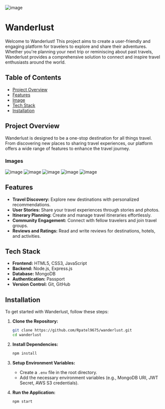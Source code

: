 ![image](https://github.com/user-attachments/assets/db5492ea-bce8-4c9f-85a7-c161a39aec07)
# Wanderlust

Welcome to Wanderlust! This project aims to create a user-friendly and engaging platform for travelers to explore and share their adventures. Whether you're planning your next trip or reminiscing about past travels, Wanderlust provides a comprehensive solution to connect and inspire travel enthusiasts around the world.

## Table of Contents
- [Project Overview](#project-overview)
- [Features](#features)
- [Image](#Image)
- [Tech Stack](#tech-stack)
- [Installation](#installation)


## Project Overview
Wanderlust is designed to be a one-stop destination for all things travel. From discovering new places to sharing travel experiences, our platform offers a wide range of features to enhance the travel journey. 

### Images
![image](https://github.com/user-attachments/assets/dc56f8a6-6643-4f69-b843-e3bf29fd1aa4)
![image](https://github.com/user-attachments/assets/4b915f3a-04ec-436a-875d-723fd176b097)
![image](https://github.com/user-attachments/assets/306d5349-7064-42e5-b5f0-b428feef263a)
![image](https://github.com/user-attachments/assets/db788fea-b2d0-4b40-af07-ddecf953268f)
![image](https://github.com/user-attachments/assets/cf746893-f6fd-4723-8865-7856480a9c43)


## Features
- **Travel Discovery:** Explore new destinations with personalized recommendations.
- **User Stories:** Share your travel experiences through stories and photos.
- **Itinerary Planning:** Create and manage travel itineraries effortlessly.
- **Community Engagement:** Connect with fellow travelers and join travel groups.
- **Reviews and Ratings:** Read and write reviews for destinations, hotels, and activities.

## Tech Stack
- **Frontend:**  HTML5, CSS3, JavaScript
- **Backend:** Node.js, Express.js
- **Database:** MongoDB
- **Authentication:** Passport
- **Version Control:** Git, GitHub

## Installation
To get started with Wanderlust, follow these steps:

1. **Clone the Repository:**
   ```sh
   git clone https://github.com/Rpatel9675/wanderlust.git
   cd wanderlust
   ```

2. **Install Dependencies:**
   ```sh
   npm install
   ```

3. **Setup Environment Variables:**
   - Create a `.env` file in the root directory.
   - Add the necessary environment variables (e.g., MongoDB URI, JWT Secret, AWS S3 credentials).

4. **Run the Application:**
   ```sh
   npm start
   ```

